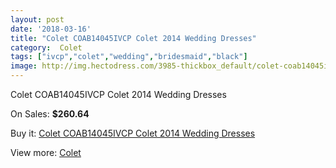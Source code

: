 ```yaml
---
layout: post
date: '2018-03-16'
title: "Colet COAB14045IVCP Colet 2014 Wedding Dresses"
category:  Colet
tags: ["ivcp","colet","wedding","bridesmaid","black"]
image: http://img.hectodress.com/3985-thickbox_default/colet-coab14045ivcp-colet-2014-wedding-dresses.jpg
---
```

Colet COAB14045IVCP Colet 2014 Wedding Dresses

On Sales: **$260.64**
<a href="https://www.hectodress.com/-colet/2059-colet-coab14045ivcp-colet-2014-wedding-dresses.html"><amp-img layout="responsive" width="600" height="600" src="//img.hectodress.com/3985-thickbox_default/colet-coab14045ivcp-colet-2014-wedding-dresses.jpg" alt="Colet COAB14045IVCP Colet 2014 Wedding Dresses 0" /></a>
<a href="https://www.hectodress.com/-colet/2059-colet-coab14045ivcp-colet-2014-wedding-dresses.html"><amp-img layout="responsive" width="600" height="600" src="//img.hectodress.com/3987-thickbox_default/colet-coab14045ivcp-colet-2014-wedding-dresses.jpg" alt="Colet COAB14045IVCP Colet 2014 Wedding Dresses 1" /></a>
<a href="https://www.hectodress.com/-colet/2059-colet-coab14045ivcp-colet-2014-wedding-dresses.html"><amp-img layout="responsive" width="600" height="600" src="//img.hectodress.com/3986-thickbox_default/colet-coab14045ivcp-colet-2014-wedding-dresses.jpg" alt="Colet COAB14045IVCP Colet 2014 Wedding Dresses 2" /></a>

Buy it: [Colet COAB14045IVCP Colet 2014 Wedding Dresses](https://www.hectodress.com/-colet/2059-colet-coab14045ivcp-colet-2014-wedding-dresses.html "Colet COAB14045IVCP Colet 2014 Wedding Dresses")

View more: [ Colet](https://www.hectodress.com/34--colet " Colet")